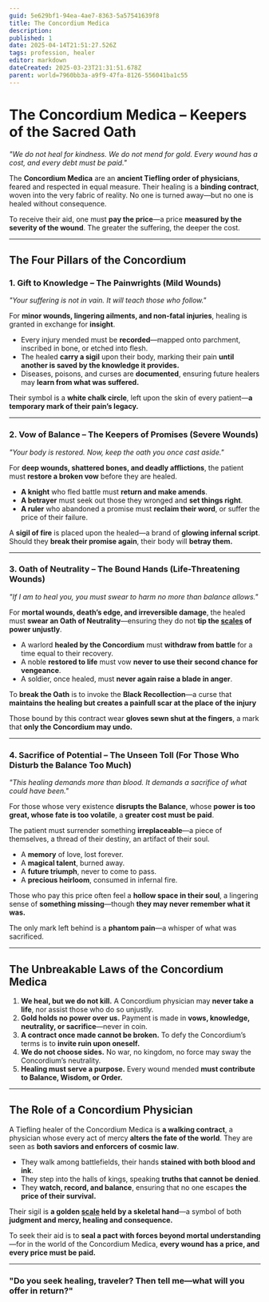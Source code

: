 ```yaml
---
guid: 5e629bf1-94ea-4ae7-8363-5a57541639f8
title: The Concordium Medica
description: 
published: 1
date: 2025-04-14T21:51:27.526Z
tags: profession, healer
editor: markdown
dateCreated: 2025-03-23T21:31:51.678Z
parent: world=7960bb3a-a9f9-47fa-8126-556041ba1c55
---
```


# **The Concordium Medica – Keepers of the Sacred Oath**  

*"We do not heal for kindness. We do not mend for gold. Every wound has a cost, and every debt must be paid."*  

The **Concordium Medica** are an **ancient Tiefling order of physicians**, feared and respected in equal measure. Their healing is a **binding contract**, woven into the very fabric of reality. No one is turned away—but no one is healed without consequence.  

To receive their aid, one must **pay the price**—a price **measured by the severity of the wound**. The greater the suffering, the deeper the cost.  

---

## **The Four Pillars of the Concordium**  

### **1. Gift to Knowledge – The Painwrights (Mild Wounds)**  
*"Your suffering is not in vain. It will teach those who follow."*  

For **minor wounds, lingering ailments, and non-fatal injuries**, healing is granted in exchange for **insight**.  

- Every injury mended must be **recorded**—mapped onto parchment, inscribed in bone, or etched into flesh.  
- The healed **carry a sigil** upon their body, marking their pain **until another is saved by the knowledge it provides.**  
- Diseases, poisons, and curses are **documented**, ensuring future healers may **learn from what was suffered.**  

Their symbol is a **white chalk circle**, left upon the skin of every patient—**a temporary mark of their pain’s legacy.**  

---

### **2. Vow of Balance – The Keepers of Promises (Severe Wounds)**  
*"Your body is restored. Now, keep the oath you once cast aside."*  

For **deep wounds, shattered bones, and deadly afflictions**, the patient must **restore a broken vow** before they are healed.  

- **A knight** who fled battle must **return and make amends**.  
- **A betrayer** must seek out those they wronged and **set things right**.  
- **A ruler** who abandoned a promise must **reclaim their word**, or suffer the price of their failure.  

A **sigil of fire** is placed upon the healed—a brand of **glowing infernal script**. Should they **break their promise again**, their body will **betray them.**  

---

### **3. Oath of Neutrality – The Bound Hands (Life-Threatening Wounds)**  
*"If I am to heal you, you must swear to harm no more than balance allows."*  

For **mortal wounds, death’s edge, and irreversible damage**, the healed must **swear an Oath of Neutrality**—ensuring they do not **tip the [scales](/geography/landmark/scale.md) of power unjustly**.  

- A warlord **healed by the Concordium** must **withdraw from battle** for a time equal to their recovery.  
- A noble **restored to life** must vow **never to use their second chance for vengeance**.  
- A soldier, once healed, must **never again raise a blade in anger**.  

To **break the Oath** is to invoke the **Black Recollection**—a curse that **maintains the healing but creates a painfull scar at the place of the injury**  

Those bound by this contract wear **gloves sewn shut at the fingers**, a mark that **only the Concordium may undo.**  

---

### **4. Sacrifice of Potential – The Unseen Toll (For Those Who Disturb the Balance Too Much)**  
*"This healing demands more than blood. It demands a sacrifice of what could have been."*  

For those whose very existence **disrupts the Balance**, whose **power is too great, whose fate is too volatile**, a **greater cost must be paid**.  

The patient must surrender something **irreplaceable**—a piece of themselves, a thread of their destiny, an artifact of their soul.  

- A **memory** of love, lost forever.  
- A **magical talent**, burned away.  
- A **future triumph**, never to come to pass.  
- A **precious heirloom**, consumed in infernal fire.  

Those who pay this price often feel a **hollow space in their soul**, a lingering sense of **something missing**—though **they may never remember what it was.**  

The only mark left behind is a **phantom pain**—a whisper of what was sacrificed.  

---

## **The Unbreakable Laws of the Concordium Medica**  

1. **We heal, but we do not kill.** A Concordium physician may **never take a life**, nor assist those who do so unjustly.  
2. **Gold holds no power over us.** Payment is made in **vows, knowledge, neutrality, or sacrifice**—never in coin.  
3. **A contract once made cannot be broken.** To defy the Concordium’s terms is to **invite ruin upon oneself.**  
4. **We do not choose sides.** No war, no kingdom, no force may sway the Concordium’s neutrality.  
5. **Healing must serve a purpose.** Every wound mended **must contribute to Balance, Wisdom, or Order.**  

---

## **The Role of a Concordium Physician**  

A Tiefling healer of the Concordium Medica is **a walking contract**, a physician whose every act of mercy **alters the fate of the world**. They are seen as **both saviors and enforcers of cosmic law**.  

- They walk among battlefields, their hands **stained with both blood and ink**.  
- They step into the halls of kings, speaking **truths that cannot be denied**.  
- They **watch, record, and balance**, ensuring that no one escapes **the price of their survival.**  

Their sigil is **a golden [scale](/geography/landmark/scale.md) held by a skeletal hand**—a symbol of both **judgment and mercy, healing and consequence.**  

To seek their aid is to **seal a pact with forces beyond mortal understanding**—for in the world of the Concordium Medica, **every wound has a price, and every price must be paid.**  

---

### **"Do you seek healing, traveler? Then tell me—what will you offer in return?"**
